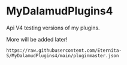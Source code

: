 # MyDalamudPlugins4
Api V4 testing versions of my plugins.

More will be added later!

```https://raw.githubusercontent.com/Eternita-S/MyDalamudPlugins4/main/pluginmaster.json```
